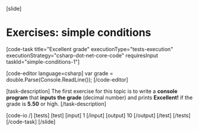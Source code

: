 [slide]
# Exercises: simple conditions

[code-task title="Excellent grade" executionType="tests-execution" executionStrategy="csharp-dot-net-core-code" requiresInput taskId="simple-conditions-1"]

[code-editor language=csharp]
var grade = double.Parse(Console.ReadLine());
[/code-editor]

[task-description]
The first exercise for this topic is to write a **console program** that **inputs the grade** (decimal number) and prints **Excellent!** if the grade is **5.50** or high.
[/task-description]

[code-io /]
[tests]
[test]
[input]
1
[/input]
[output]
10
[/output]
[/test]
[/tests]
[/code-task]
[/slide]
